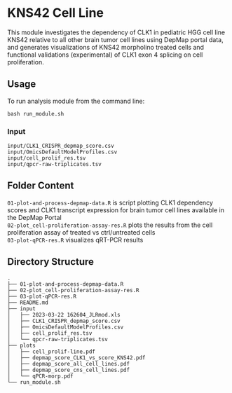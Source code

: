 # KNS42 Cell Line
This module investigates the dependency of CLK1 in pediatric HGG cell line KNS42 relative to all other brain tumor cell lines using DepMap portal data, and generates visualizations of KNS42 morpholino treated cells and functional validations (experimental) of CLK1 exon 4 splicing on cell proliferation.  

## Usage
To run analysis module from the command line:
```
bash run_module.sh
```

### Input
```
input/CLK1_CRISPR_depmap_score.csv
input/OmicsDefaultModelProfiles.csv
input/cell_prolif_res.tsv
input/qpcr-raw-triplicates.tsv
```

## Folder Content
```01-plot-and-process-depmap-data.R``` is script plotting CLK1 dependency scores and CLK1 transcript expression for brain tumor cell lines available in the DepMap Portal<br>
```02-plot_cell-proliferation-assay-res.R``` plots the results from the cell proliferation assay of treated vs ctrl/untreated cells<br>
```03-plot-qPCR-res.R``` visualizes qRT-PCR results

## Directory Structure
```
.
├── 01-plot-and-process-depmap-data.R
├── 02-plot_cell-proliferation-assay-res.R
├── 03-plot-qPCR-res.R
├── README.md
├── input
│   ├── 2023-03-22 162604_JLRmod.xls
│   ├── CLK1_CRISPR_depmap_score.csv
│   ├── OmicsDefaultModelProfiles.csv
│   ├── cell_prolif_res.tsv
│   └── qpcr-raw-triplicates.tsv
├── plots
│   ├── cell_prolif-line.pdf
│   ├── depmap_score_CLK1_vs_score_KNS42.pdf
│   ├── depmap_score_all_cell_lines.pdf
│   ├── depmap_score_cns_cell_lines.pdf
│   └── qPCR-morp.pdf
└── run_module.sh
```
